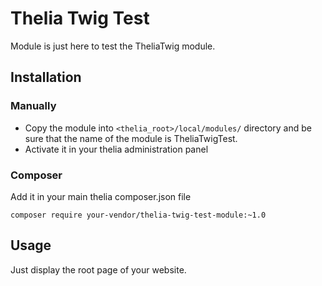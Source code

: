 # Thelia Twig Test

Module is just here to test the TheliaTwig module.

## Installation

### Manually

* Copy the module into ```<thelia_root>/local/modules/``` directory and be sure that the name of the module is TheliaTwigTest.
* Activate it in your thelia administration panel

### Composer

Add it in your main thelia composer.json file

```
composer require your-vendor/thelia-twig-test-module:~1.0
```

## Usage

Just display the root page of your website.
